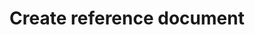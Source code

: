 ---
title: Create reference document
excerpt: >-
  Specify document metadata in the request, and get back an `upload_url` at
  which to put the PDF, for example with `curl -T ./sample.pdf`.
api:
  file: configuration-4.json
  operationId: create-reference-document
deprecated: false
hidden: false
metadata:
  title: ''
  description: ''
  robots: index
next:
  description: ''
---